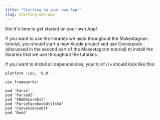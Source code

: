 ```yaml
---
title: "Starting on your own App!"
slug: starting-own-app
---
```


Not it's time to get started on your own App! 

If you want to use the libraries we used throughout the Makestagram tutorial, you should start a new Xcode project and use Cocoapods (discussed in the second part of the Makestagram tutorial) to install the libraries that we use throughout the tutorials.

If you want to install all dependencies, your `Podfile` should look like this:

	platform :ios, '8.0'
	
	use_frameworks!
	
	pod 'Parse'
	pod 'ParseUI'
	pod 'FBSDKCoreKit'
	pod 'ParseFacebookUtilsV4'
	pod 'ConvenienceKit'
	pod 'Bond'
